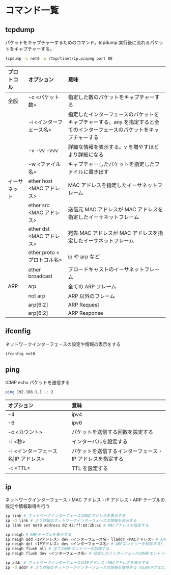 # コマンド一覧

## tcpdump

パケットをキャプチャーするためのコマンド。tcpdump 実行後に流れるパケットをキャプチャーする。

```bash
tcpdump -i net0 -w /tmp/tinet/ip.pcapng port 80
```

| プロトコル   | オプション                 | 意味                                                                                                                     |
| :----------- | :------------------------- | :----------------------------------------------------------------------------------------------------------------------- |
| 全般         | -c <パケット数>            | 指定した数のパケットをキャプチャーする                                                                                   |
|              | -i <インターフェース名>    | 指定したインターフェースのパケットをキャプチャーする。any を指定すると全てのインターフェースのパケットをキャプチャーする |
|              | -v -vv -vvv                | 詳細な情報を表示する。v を増やすほどより詳細になる                                                                       |
|              | -w <ファイル名>            | キャプチャーしたパケットを指定したファイルに書き出す                                                                     |
| イーサネット | ether host <MAC アドレス>  | MAC アドレスを指定したイーサネットフレーム                                                                               |
|              | ether src <MAC アドレス>   | 送信元 MAC アドレスが MAC アドレスを指定したイーサネットフレーム                                                         |
|              | ether dst <MAC アドレス>   | 宛先 MAC アドレスが MAC アドレスを指定したイーサネットフレーム                                                           |
|              | ether proto <プロトコル名> | ip や arp など                                                                                                           |
|              | ether broadcast            | ブロードキャストのイーサネットフレーム                                                                                   |
| ARP          | arp                        | 全ての ARP フレーム                                                                                                      |
|              | not arp                    | ARP 以外のフレーム                                                                                                       |
|              | arp[6:2]                   | ARP Request                                                                                                              |
|              | arp[6:2]                   | ARP Response                                                                                                             |

## ifconfig

ネットワークインターフェースの設定や情報の表示をする

```bash
ifconfig net0
```

## ping

ICMP echo パケットを送信する

```bash
ping 192.168.1.1 -c 2
```

| オプション                           | 意味                                                      |
| :----------------------------------- | :-------------------------------------------------------- |
| -4                                   | ipv4                                                      |
| -6                                   | ipv6                                                      |
| -c <カウント>                        | パケットを送信する回数を設定する                          |
| -i <秒>                              | インターバルを設定する                                    |
| -I <インターフェース名\|IP アドレス> | パケットを送信するインターフェース・IP アドレスを指定する |
| -t \<TTL>                            | TTL を設定する                                            |

## ip

ネットワークインターフェース・MAC アドレス・IP アドレス・ARP テーブルの設定や情報取得を行う

```bash
ip link # ネットワークインターフェースのMACアドレスを表示する
ip -d link # より詳細なネットワークインターフェースの情報を表示する
ip link set net0 address 02:42:ff:6d:2b:ac # MACアドレスを設定する

ip neigh # ARPテーブルを表示する
ip neigh add <IPアドレス> dev <インターフェース名> lladdr <MACアドレス> # ARPエントリーを追加する
ip neigh del <IPアドレス> dev <インターフェース名> # ARPエントリーを削除するf
ip neigh flush all # 全てのARPエントリーを削除する
ip neigh flush dev <インターフェース名> # 指定したインターフェースのARPエントリーを削除する

ip addr # ネットワークインターフェースのIPアドレス・MACアドレスを表示する
ip -d addr # より詳細なネットワークインターフェースの情報を取得する（VLANタグなど）
```
